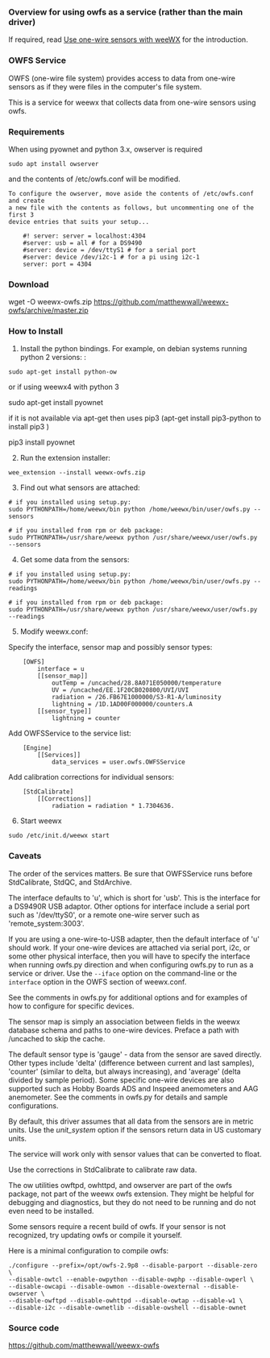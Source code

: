 ### Overview for using owfs as a service (rather than the main driver)

If required, read [Use one-wire sensors with weeWX](Onewire-sensors) for the introduction.

### OWFS Service

OWFS (one-wire file system) provides access to data from one-wire sensors as if they were files in the computer's file system.

This is a service for weewx that collects data from one-wire sensors using owfs.

### Requirements

When using pyownet and python 3.x, owserver is required
```
sudo apt install owserver
```
and the contents of /etc/owfs.conf will be modified.

    To configure the owserver, move aside the contents of /etc/owfs.conf and create
    a new file with the contents as follows, but uncommenting one of the first 3
    device entries that suits your setup...

```    
    #! server: server = localhost:4304
    #server: usb = all # for a DS9490
    #server: device = /dev/ttyS1 # for a serial port
    #server: device /dev/i2c-1 # for a pi using i2c-1
    server: port = 4304
```

### Download

wget -O weewx-owfs.zip https://github.com/matthewwall/weewx-owfs/archive/master.zip

### How to Install

1.  Install the python bindings.  For example, on debian systems running python 2 versions: :

```
sudo apt-get install python-ow
```
or if using weewx4 with python 3

sudo apt-get install pyownet

if it is not available via apt-get then uses pip3 (apt-get install pip3-python to install pip3 )

pip3 install pyownet

2.  Run the extension installer:

```
wee_extension --install weewx-owfs.zip
```

3.  Find out what sensors are attached:

```
# if you installed using setup.py:
sudo PYTHONPATH=/home/weewx/bin python /home/weewx/bin/user/owfs.py --sensors

# if you installed from rpm or deb package:
sudo PYTHONPATH=/usr/share/weewx python /usr/share/weewx/user/owfs.py --sensors
```

4.  Get some data from the sensors:

```
# if you installed using setup.py:
sudo PYTHONPATH=/home/weewx/bin python /home/weewx/bin/user/owfs.py --readings

# if you installed from rpm or deb package:
sudo PYTHONPATH=/usr/share/weewx python /usr/share/weewx/user/owfs.py --readings
```

5.  Modify weewx.conf:

Specify the interface, sensor map and possibly sensor types:

```
    [OWFS]
        interface = u
        [[sensor_map]]
            outTemp = /uncached/28.8A071E050000/temperature
            UV = /uncached/EE.1F20CB020800/UVI/UVI
            radiation = /26.FB67E1000000/S3-R1-A/luminosity
            lightning = /1D.1AD00F000000/counters.A
        [[sensor_type]]
            lightning = counter
```

Add OWFSService to the service list:

```
    [Engine]
        [[Services]]
            data_services = user.owfs.OWFSService
```

Add calibration corrections for individual sensors:

```
    [StdCalibrate]
        [[Corrections]]
            radiation = radiation * 1.7304636. 
```

6. Start weewx

```
sudo /etc/init.d/weewx start
```

### Caveats

The order of the services matters. Be sure that OWFSService runs before StdCalibrate, StdQC, and StdArchive.

The interface defaults to 'u', which is short for 'usb'.  This is the interface for a DS9490R USB adaptor.  Other options for interface include a serial port such as '/dev/ttyS0', or a remote one-wire server such as 'remote_system:3003'.

If you are using a one-wire-to-USB adapter, then the default interface of 'u' should work.  If your one-wire devices are attached via serial port, i2c, or some other physical interface, then you will have to specify the interface when running owfs.py direction and when configuring owfs.py to run as a service or driver.  Use the ```--iface``` option on the command-line or the ```interface``` option in the OWFS section of weewx.conf.

See the comments in owfs.py for additional options and for examples of how to configure for specific devices.

The sensor map is simply an association between fields in the weewx database schema and paths to one-wire devices.  Preface a path with /uncached to skip the cache.

The default sensor type is 'gauge' - data from the sensor are saved directly.  Other types include 'delta' (difference between current and last samples), 'counter' (similar to delta, but always increasing), and 'average' (delta divided by sample period). Some specific one-wire devices are also supported such as Hobby Boards ADS and Inspeed anemometers and AAG anemometer.  See the comments in owfs.py for details and sample configurations.

By default, this driver assumes that all data from the sensors are in metric units.  Use the _unit_system_ option if the sensors return data in US customary units.

The service will work only with sensor values that can be converted to float.

Use the corrections in StdCalibrate to calibrate raw data.

The ow utilities owftpd, owhttpd, and owserver are part of the owfs package, not part of the weewx owfs extension.  They might be helpful for debugging and diagnostics, but they do not need to be running and do not even need to be installed.

Some sensors require a recent build of owfs.  If your sensor is not recognized, try updating owfs or compile it yourself.

Here is a minimal configuration to compile owfs:

```
./configure --prefix=/opt/owfs-2.9p8 --disable-parport --disable-zero \
--disable-owtcl --enable-owpython --disable-owphp --disable-owperl \
--disable-owcapi --disable-owmon --disable-owexternal --disable-owserver \
--disable-owftpd --disable-owhttpd --disable-owtap --disable-w1 \
--disable-i2c --disable-ownetlib --disable-owshell --disable-ownet
```

### Source code
https://github.com/matthewwall/weewx-owfs